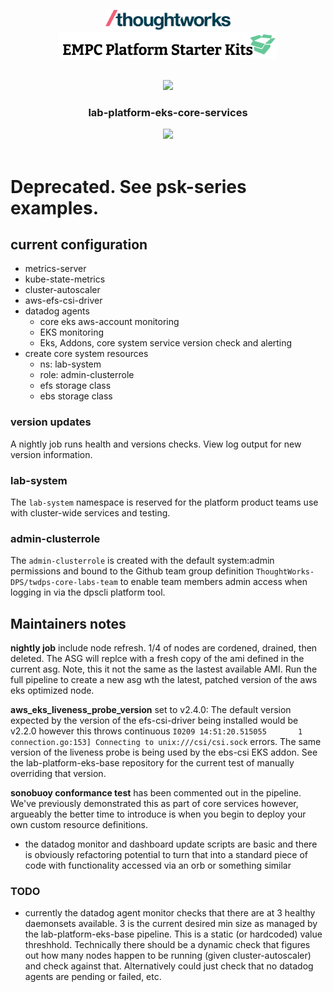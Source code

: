 <div align="center">
	<p>
		<img alt="Thoughtworks Logo" src="https://raw.githubusercontent.com/ThoughtWorks-DPS/static/master/thoughtworks_flamingo_wave.png?sanitize=true" width=200 />
    <br />
		<img alt="DPS Title" src="https://raw.githubusercontent.com/ThoughtWorks-DPS/static/master/EMPCPlatformStarterKitsImage.png?sanitize=true" width=350/>
	</p>
  <br />
  <a href="https://aws.amazon.com"><img src="https://img.shields.io/badge/-deployed-blank.svg?style=social&logo=amazon"></a>
  <br />
  <h3>lab-platform-eks-core-services</h3>
    <a href="https://opensource.org/licenses/MIT"><img src="https://img.shields.io/badge/license-MIT-blue.svg"></a>
</div>
<br />

# Deprecated. See psk-series examples.

## current configuration

* metrics-server
* kube-state-metrics
* cluster-autoscaler
* aws-efs-csi-driver
* datadog agents
  * core eks aws-account monitoring
  * EKS monitoring
  * Eks, Addons, core system service version check and alerting
* create core system resources
  * ns: lab-system
  * role: admin-clusterrole
  * efs storage class
  * ebs storage class

### version updates

A nightly job runs health and versions checks. View log output for new version information.  

### lab-system

The `lab-system` namespace is reserved for the platform product teams use with cluster-wide services and testing.  

### admin-clusterrole

The `admin-clusterrole` is created with the default system:admin permissions and bound to the Github team group definition `ThoughtWorks-DPS/twdps-core-labs-team` to enable team members admin access when logging in via the dpscli platform tool.  

## Maintainers notes

**nightly job** include node refresh. 1/4 of nodes are cordened, drained, then deleted. The ASG will replce with a fresh copy of the ami defined in the current asg. Note, this it not the same as the lastest available AMI. Run the full pipeline to create a new asg wth the latest, patched version of the aws eks optimized node.  

**aws_eks_liveness_probe_version** set to v2.4.0: The default version expected by the version of the efs-csi-driver being installed would be v2.2.0 however this throws continuous `I0209 14:51:20.515055       1 connection.go:153] Connecting to unix:///csi/csi.sock` errors. The same version of the liveness probe is being used by the ebs-csi EKS addon. See the lab-platform-eks-base repository for the current test of manually overriding that version.  

**sonobuoy conformance test** has been commented out in the pipeline. We've previously demonstrated this as part of core services however, argueably the better time to introduce is when you begin to deploy your own custom resource definitions.  

- the datadog monitor and dashboard update scripts are basic and there is obviously refactoring potential to turn that into a standard piece of code with functionality accessed via an orb or something similar

### TODO

- currently the datadog agent monitor checks that there are at 3 healthy daemonsets available. 3 is the current desired min size as managed by the lab-platform-eks-base pipeline. This is a static (or hardcoded) value threshhold. Technically there should be a dynamic check that figures out how many nodes happen to be running (given cluster-autoscaler) and check against that. Alternatively could just check that no datadog agents are pending or failed, etc.
